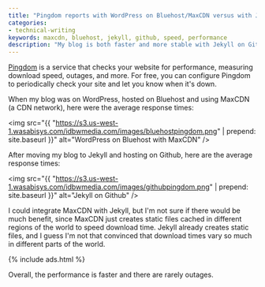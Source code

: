 ```yaml
---
title: "Pingdom reports with WordPress on Bluehost/MaxCDN versus with Jekyll on Github"
categories:
- technical-writing
keywords: maxcdn, bluehost, jekyll, github, speed, performance
description: "My blog is both faster and more stable with Jekyll on Github than it was with WordPress on Bluehost with MaxCDN."
---
```


[Pingdom](https://www.pingdom.com/) is a service that checks your website for performance, measuring download speed, outages, and more. For free, you can configure Pingdom to periodically check your site and let you know when it's down.

When my blog was on WordPress, hosted on Bluehost and using MaxCDN (a CDN network), here were the average response times:

<img src="{{ "https://s3.us-west-1.wasabisys.com/idbwmedia.com/images/bluehostpingdom.png" | prepend: site.baseurl }}" alt="WordPress on Bluehost with MaxCDN" />

After moving my blog to Jekyll and hosting on Github, here are the average response times:

<img src="{{ "https://s3.us-west-1.wasabisys.com/idbwmedia.com/images/githubpingdom.png" | prepend: site.baseurl }}" alt="Jekyll on Github" />

I could integrate MaxCDN with Jekyll, but I'm not sure if there would be much benefit, since MaxCDN just creates static files cached in different regions of the world to speed download time. Jekyll already creates static files, and I guess I'm not that convinced that download times vary so much in different parts of the world.

{% include ads.html %}

Overall, the performance is faster and there are rarely outages.
